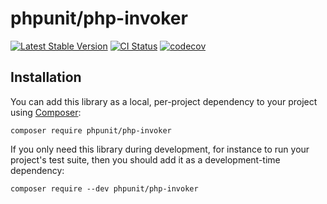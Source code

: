 # phpunit/php-invoker

[![Latest Stable Version](https://poser.pugx.org/phpunit/php-invoker/v/stable.png)](https://packagist.org/packages/phpunit/php-invoker)
[![CI Status](https://github.com/sebastianbergmann/php-invoker/workflows/CI/badge.svg)](https://github.com/sebastianbergmann/php-invoker/actions)
[![codecov](https://codecov.io/gh/sebastianbergmann/php-invoker/branch/main/graph/badge.svg)](https://codecov.io/gh/sebastianbergmann/php-invoker)

## Installation

You can add this library as a local, per-project dependency to your project using [Composer](https://getcomposer.org/):

```
composer require phpunit/php-invoker
```

If you only need this library during development, for instance to run your project's test suite, then you should add it as a development-time dependency:

```
composer require --dev phpunit/php-invoker
```
